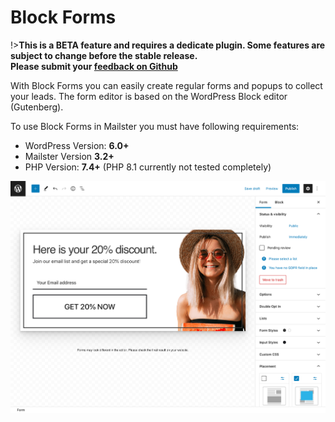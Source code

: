 # Block Forms

!>**This is a BETA feature and requires a dedicate plugin. Some features are subject to change before the stable release.  
Please submit your [feedback on Github](https://github.com/everpress-co/mailster-block-forms/issues)**

With Block Forms you can easily create regular forms and popups to collect your leads. The form editor is based on the WordPress Block editor (Gutenberg).

To use Block Forms in Mailster you must have following requirements:

-   WordPress Version: **6.0+**
-   Mailster Version **3.2+**
-   PHP Version: **7.4+** (PHP 8.1 currently not tested completely)

![Overview](assets/block-forms/editor.png)
